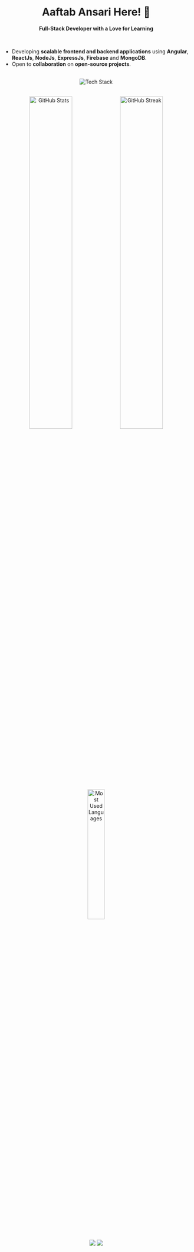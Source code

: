 <div align="center">

# Aaftab Ansari Here! 👋

**Full-Stack Developer with a Love for Learning**

</div>

<br/>

- Developing **scalable frontend and backend applications** using **Angular**, **ReactJs**, **NodeJs**, **ExpressJs**, **Firebase** and **MongoDB**.
- Open to **collaboration** on **open-source projects**.

<br/>

<div align="center">
  <img src="https://skillicons.dev/icons?i=js,angular,react,firebase,nodejs,express,mongodb,git,github,vscode,postman" alt="Tech Stack" />
</div>

<br/>

<p align="center">
  <img width="48%" src="https://github-readme-stats.vercel.app/api?username=aaftab-ansari-15&show_icons=true&theme=radical" alt="GitHub Stats" />
  <img width="48%" src="https://github-readme-streak-stats.herokuapp.com/?user=aaftab-ansari-15&theme=radical" alt="GitHub Streak" />
  <img width="30%" src="https://github-readme-stats.vercel.app/api/top-langs/?username=aaftab-ansari-15&theme=radical&layout=compact" alt="Most Used Languages" />
</p>

<br/>

<p align="center">
  <a href="https://www.linkedin.com/in/aaftab-ansari/" target="_blank"><img align="center" src="https://img.shields.io/badge/LinkedIn-0077B5?style=for-the-badge&logo=linkedin&logoColor=white" /></a>
  <a href="mailto:aaftabkansari5@gmail.com" target="_blank"><img align="center" src="https://img.shields.io/badge/Email-D14836?style=for-the-badge&logo=gmail&logoColor=white" /></a>
</p>
